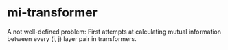 # mi-transformer

A not well-defined problem: First attempts at calculating mutual information between every (i, j) layer pair in transformers.
